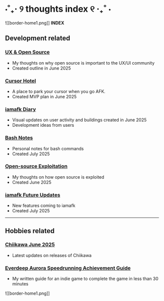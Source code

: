 # ⋅˚₊‧ ୨ thoughts index ୧ ‧₊˚ ⋅

![[border-home1.png]]
**INDEX**

## Development related
### [UX & Open Source](https://digi.dana.nyc/blog/ux-in-open-source)
- My thoughts on why open source is important to the UX/UI community
- Created outline in June 2025

### [Cursor Hotel](https://digi.dana.nyc/blog/cursor-hotel)
- A place to park your cursor when you go AFK.
- Created MVP plan in June 2025

### [iamafk Diary](https://digi.dana.nyc/blog/cursor-diary)
- Visual updates on user activity and buildings created in June 2025
- Development ideas from users

### [Bash Notes](https://digi.dana.nyc/blog/linux-notes)
- Personal notes for bash commands
- Created July 2025

### [Open-source Exploitation](https://digi.dana.nyc/blog/open-source-exploitation)
- My thoughts on how open source is exploited
- Created June 2025

### [iamafk Future Updates](https://digi.dana.nyc/blog/iamafk-additions)
- New features coming to iamafk
- Created July 2025

---

## Hobbies related
### [Chiikawa June 2025](chiikawa-june-2025)
- Latest updates on releases of Chiikawa

### [Everdeep Aurora Speedrunning Achievement Guide](https://steamcommunity.com/sharedfiles/filedetails/?id=3529939816)
- My written guide for an indie game to complete the game in less than 30 minutes


![[border-home1.png]]
